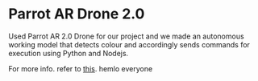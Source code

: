 # Parrot AR Drone 2.0

Used Parrot AR 2.0 Drone for our project and we made an autonomous working model that detects colour and accordingly sends commands for execution using Python and Nodejs.

For more info. refer to [this](https://github.com/KartuzGupta/ME395_Quadcopter/blob/main/Nodejs%20%26%20Python/README.md).
hemlo everyone
